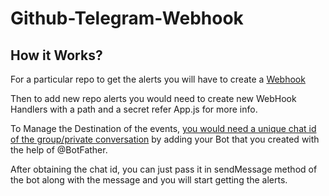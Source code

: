 # Github-Telegram-Webhook

## How it Works?
For a particular repo to get the alerts you will have to create a [Webhook](https://developer.github.com/webhooks/creating/)

Then to add new repo alerts you would need to create new WebHook Handlers with a path and a secret refer App.js for more info.

To Manage the Destination of the events, [you would need a unique chat id of the group/private conversation](https://pupli.net/2019/02/get-chat-id-from-telegram-bot/) by adding your Bot that you   created with the help of @BotFather.

After obtaining the chat id, you can just pass it in sendMessage method of the bot along with the message and you will start getting the alerts.

